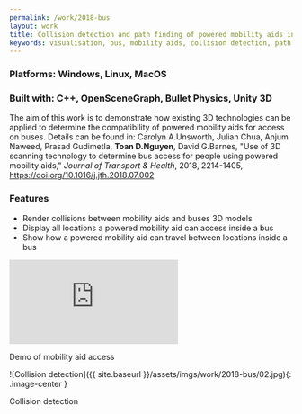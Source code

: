 ```yaml
---
permalink: /work/2018-bus
layout: work
title: Collision detection and path finding of powered mobility aids inside buses using 3D scans
keywords: visualisation, bus, mobility aids, collision detection, path finding
---
```


### **Platforms:** Windows, Linux, MacOS

### **Built with:** C++, OpenSceneGraph, Bullet Physics, Unity 3D

The aim of this work is to demonstrate how existing 3D technologies can be applied to determine the compatibility of powered mobility aids for access on buses.
Details can be found in: Carolyn A.Unsworth, Julian Chua, Anjum Naweed, Prasad Gudimetla, **Toan D.Nguyen**, David G.Barnes, "Use of 3D scanning technology to determine bus access for people using powered mobility aids," *Journal of Transport & Health*, 2018, 2214-1405, https://doi.org/10.1016/j.jth.2018.07.002  

### **Features**

- Render collisions between mobility aids and buses 3D models
- Display all locations a powered mobility aid can access inside a bus
- Show how a powered mobility aid can travel between locations inside a bus

<div class="video-container">
<iframe class="video" src="https://www.youtube.com/embed/RFynE70xEt8?rel=0" frameborder="0" allow="accelerometer; autoplay; encrypted-media; gyroscope; picture-in-picture" allowfullscreen></iframe>
</div>
<p class="caption">Demo of mobility aid access</p>

![Collision detection]({{ site.baseurl }}/assets/imgs/work/2018-bus/02.jpg){: .image-center }
<p class="caption">Collision detection</p>
